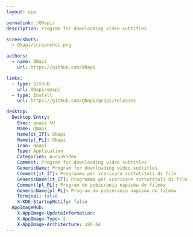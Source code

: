 ```yaml
---
layout: app

permalink: /QNapi/
description: Program for downloading video subtitles

screenshots:
  - QNapi/screenshot.png

authors:
  - name: QNapi
    url: https://github.com/QNapi

links:
  - type: GitHub
    url: QNapi/qnapi
  - type: Install
    url: https://github.com/QNapi/qnapi/releases

desktop:
  Desktop Entry:
    Exec: qnapi %U
    Name: QNapi
    Name[it_IT]: QNapi
    Name[pl_PL]: QNapi
    Icon: qnapi
    Type: Application
    Categories: AudioVideo
    Comment: Program for downloading video subtitles
    GenericName: Program for downloading video subtitles
    Comment[it_IT]: Programma per scaricare sottotitoli di film
    GenericName[it_IT]: Programma per scaricare sottotitoli di film
    Comment[pl_PL]: Program do pobierania napisów do filmów
    GenericName[pl_PL]: Program do pobierania napisów do filmów
    Terminal: false
    X-KDE-StartupNotify: false
  AppImageHub:
    X-AppImage-UpdateInformation: 
    X-AppImage-Type: 2
    X-AppImage-Architecture: x86_64
---
```

